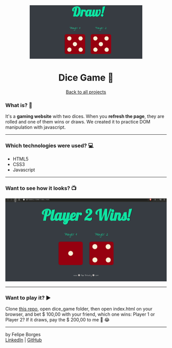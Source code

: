 <div align="center">	
	<img src="./.github/dicegameimg.png" alt="tindogImage" width="70%"/>	
</div>

<div align="center">
	<h1>Dice Game 🎲</h1>	
</div>

<div align="center" style:"font-size: 12px">	
	<a href="https://github.com/felipejsborges/web_development_bootcamp_projects">Back to all projects</a>
</div>

### What is? 🤔
It's a **gaming website** with two dices. When you **refresh the page**, they are rolled and one of them wins or draws. We created it to practice DOM manipulation with javascript.
<hr>

### Which technologies were used? 💻
- HTML5
- CSS3
- Javascript
<hr>

### Want to see how it looks? 📺<br>
![dicegame](./.github/dicegame.gif)
<hr>

### Want to play it? ▶️
Clone [this repo](https://github.com/felipejsborges/web_development_bootcamp_projects), open dice_game folder, then open index.html on your browser, and bet $ 100,00 with your friend, which one wins: Player 1 or Player 2? If it draws, pay the $ 200,00 to me 🤑 😂 
<hr>

by Felipe Borges<br>
[LinkedIn](https://www.linkedin.com/in/felipejsborges) | [GitHub](https://github.com/felipejsborges)
